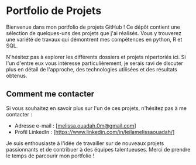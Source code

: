 # Portfolio de Projets

Bienvenue dans mon portfolio de projets GitHub ! Ce dépôt contient une sélection de quelques-uns des projets que j'ai réalisés. Vous y trouverez une variété de travaux qui démontrent mes compétences en python, R et SQL.

N'hésitez pas à explorer les différents dossiers et projets répertoriés ici. Si l'un d'entre eux vous intéresse particulièrement, je serais ravi de discuter plus en détail de l'approche, des technologies utilisées et des résultats obtenus.

## Comment me contacter

Si vous souhaitez en savoir plus sur l'un de ces projets, n'hésitez pas à me contacter :

- Adresse e-mail : [melissa.ouadah.0m@gmail.com]
- Profil LinkedIn : [https://www.linkedin.com/in/leilamelissaouadah/]

Je suis enthousiaste à l'idée de travailler sur de nouveaux projets passionnants et de contribuer à des équipes talentueuses. Merci de prendre le temps de parcourir mon portfolio !
